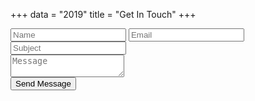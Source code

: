 +++
data = "2019"
title = "Get In Touch"
+++

<link rel="stylesheet" href="https://maxcdn.bootstrapcdn.com/bootstrap/3.3.0/css/bootstrap.min.css">
<div class="inner contact">
    <!-- Form Area -->
    <div class="contact-form">
        <!-- Form -->
        <form id="contact-us" method="post" action="/thankyou" name="Contact" data-netlify="true" netlify-honeypot="bot-field" netlify>
            <!-- Left Inputs -->
            <div class="col-xs-6 wow animated slideInLeft" data-wow-delay=".5s">
                <!-- Name -->
                <input type="text" name="name" id="name" required="required" class="form" placeholder="Name" />
                <!-- Email -->
                <input type="email" name="mail" id="mail" required="required" class="form" placeholder="Email" />
                <!-- Subject -->
                <input type="text" name="subject" id="subject" required="required" class="form" placeholder="Subject" />
            </div><!-- End Left Inputs -->
            <!-- Right Inputs -->
            <div class="col-xs-6 wow animated slideInRight" data-wow-delay=".5s">
                <!-- Message -->
                <textarea name="message" id="message" class="form textarea"  placeholder="Message"></textarea>
            </div><!-- End Right Inputs -->
            <div class="relative fullwidth col-xs-12" data-netlify-recaptcha></div>
            <!-- Bottom Submit -->
            <div class="relative fullwidth col-xs-12">
                <!-- Send Button -->
                <button type="submit" id="submit" name="submit" class="form-btn semibold">Send Message</button> 
            </div><!-- End Bottom Submit -->
            <!-- Clear -->
            <div class="clear"></div>
        </form>
    </div>
</div>
